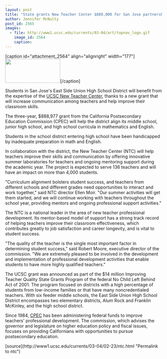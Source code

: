```yaml
---
layout: post
title: "State grants New Teacher Center $889,000 for San Jose partnership"
author: Jennifer McNulty
post_id: 2565
images:
  - file: http://www1.ucsc.edu/currents/03-04/art/topnav_logo.gif
    image_id: 2564
    caption: 
---
```


[caption id="attachment_2564" align="alignright" width="177"]<a href="http://localhost/mysite/wp-content/uploads/2004/02/topnav_logo.gif"><img class="size-full wp-image-2564" src="http://localhost/mysite/wp-content/uploads/2004/02/topnav_logo.gif" alt="" width="177" height="77" /></a>[/caption]
<p>
  Students in San Jose's East Side Union High School District will benefit from the expertise of the <a href="http://www.newteachercenter.org/">UCSC New Teacher Center</a>, thanks to a new grant that will increase communication among teachers and help improve their classroom skills.
</p>
<p>
  The three-year, $888,977 grant from the California Postsecondary Education Commission (CPEC) will help the district align its middle school, junior high school, and high school curricula in mathematics and English.<br>
</p>
<p>
  Students in the school district entering high school have been handicapped by inadequate preparation in math and English.
</p>
<p>
  In collaboration with the district, the New Teacher Center (NTC) will help teachers improve their skills and communication by offering innovative summer laboratories for teachers and ongoing mentoring support during the academic year. The project is expected to serve 136 teachers and will have an impact on more than 4,000 students.<br>
</p>
<p>
  "Curriculum alignment bolsters student success, and teachers from different schools and different grades need opportunities to interact and work together," said NTC director Ellen Moir. "Our summer activities will get them started, and we will continue working with teachers throughout the school year, providing mentors and ongoing professional support activities."<br>
</p>
<p>
  The NTC is a national leader in the area of new teacher professional development. Its mentor-based model of support has a strong track record of helping teachers improve their classroom effectiveness, which contributes greatly to job satisfaction and career longevity, and is vital to student success.<br>
</p>
<p>
  "The quality of the teacher is the single most important factor in determining student success," said Robert Moore, executive director of the commission. "We are extremely pleased to be involved in the development and implementation of professional development activities that enable students to have more highly qualified teachers."<br>
</p>
<p>
  The UCSC grant was announced as part of the $14 million Improving Teacher Quality State Grants Program of the federal No Child Left Behind Act of 2001. The program focused on districts with a high percentage of students from low-income families or that have many noncredentialed teachers. With six feeder middle schools, the East Side Union High School District encompasses two elementary districts, Alum Rock and Franklin McKinley, and the high school district.<br>
</p>
<p>
  Since 1984, <a href="http://www.cpec.ca.gov">CPEC</a> has been administering federal funds to improve teachers' professional development. The commission, which advises the governor and legislature on higher education policy and fiscal issues, focuses on providing Californians with opportunities to pursue postsecondary education.
</p>
[source](http://www1.ucsc.edu/currents/03-04/02-23/ntc.html "Permalink to ntc")
